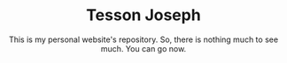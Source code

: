 <h1 align= center>Tesson Joseph</h1>
<p align= center font-size= 18>This is my personal website's repository. So, there is nothing much to see much. You can go now.<p>
